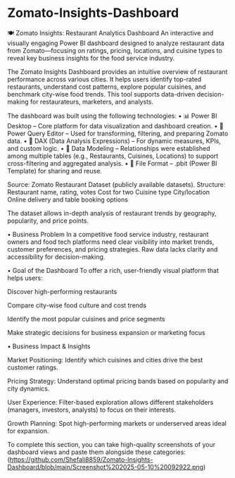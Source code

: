 # Zomato-Insights-Dashboard

🍽️ Zomato Insights: Restaurant Analytics Dashboard
An interactive and visually engaging Power BI dashboard designed to analyze restaurant data from Zomato—focusing on ratings, pricing, locations, and cuisine types to reveal key business insights for the food service industry.

The Zomato Insights Dashboard provides an intuitive overview of restaurant performance across various cities. It helps users identify top-rated restaurants, understand cost patterns, explore popular cuisines, and benchmark city-wise food trends. This tool supports data-driven decision-making for restaurateurs, marketers, and analysts.

The dashboard was built using the following technologies:
• 📊 Power BI Desktop – Core platform for data visualization and dashboard creation.
• 🔄 Power Query Editor – Used for transforming, filtering, and preparing Zomato data.
• 🧠 DAX (Data Analysis Expressions) – For dynamic measures, KPIs, and custom logic.
• 📝 Data Modeling – Relationships were established among multiple tables (e.g., Restaurants, Cuisines, Locations) to support cross-filtering and aggregated analysis.
• 📁 File Format – .pbit (Power BI Template) for sharing and reuse.

Source: Zomato Restaurant Dataset (publicly available datasets).
Structure:
Restaurant name, rating, votes
Cost for two
Cuisine type
City/location
Online delivery and table booking options

The dataset allows in-depth analysis of restaurant trends by geography, popularity, and price points.

• Business Problem
In a competitive food service industry, restaurant owners and food tech platforms need clear visibility into market trends, customer preferences, and pricing strategies. Raw data lacks clarity and accessibility for decision-making.

• Goal of the Dashboard
To offer a rich, user-friendly visual platform that helps users:

Discover high-performing restaurants

Compare city-wise food culture and cost trends

Identify the most popular cuisines and price segments

Make strategic decisions for business expansion or marketing focus


• Business Impact & Insights

Market Positioning: Identify which cuisines and cities drive the best customer ratings.

Pricing Strategy: Understand optimal pricing bands based on popularity and city dynamics.

User Experience: Filter-based exploration allows different stakeholders (managers, investors, analysts) to focus on their interests.

Growth Planning: Spot high-performing markets or underserved areas ideal for expansion.

To complete this section, you can take high-quality screenshots of your dashboard views and paste them alongside these categories: (https://github.com/Shefali8859/Zomato-Insights-Dashboard/blob/main/Screenshot%202025-05-10%20092922.png)
